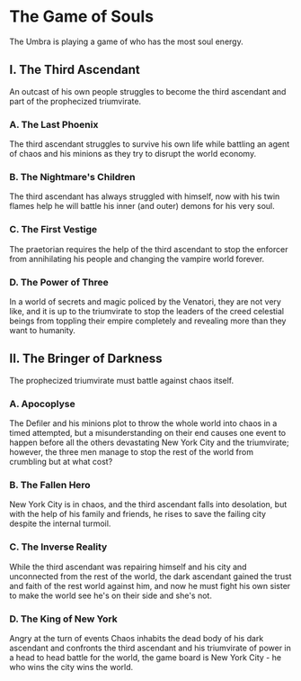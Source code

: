 # The Game of Souls

The Umbra is playing a game of who has the most soul energy.

## I. The Third Ascendant

An outcast of his own people struggles to become the third ascendant and part of the prophecized triumvirate.

### A. The Last Phoenix 

The third ascendant struggles to survive his own life while battling an agent of chaos and his minions as they try to disrupt the world economy.

### B. The Nightmare's Children

The third ascendant has always struggled with himself, now with his twin flames help he will battle his inner (and outer) demons for his very soul.

### C. The First Vestige

The praetorian requires the help of the third ascendant to stop the enforcer from annihilating his people and changing the vampire world forever.

### D. The Power of Three

In a world of secrets and magic policed by the Venatori, they are not very like, and it is up to the triumvirate to stop the leaders of the creed celestial beings from toppling their empire completely and revealing more than they want to humanity.

## II. The Bringer of Darkness

The prophecized triumvirate must battle against chaos itself.

### A. Apocoplyse

The Defiler and his minions plot to throw the whole world into chaos in a timed attempted, but a misunderstanding on their end causes one event to happen before all the others devastating New York City and the triumvirate; however, the three men manage to stop the rest of the world from crumbling but at what cost?

### B. The Fallen Hero

New York City is in chaos, and the third ascendant falls into desolation, but with the help of his family and friends, he rises to save the failing city despite the internal turmoil.

### C. The Inverse Reality

While the third ascendant was repairing himself and his city and unconnected from the rest of the world, the dark ascendant gained the trust and faith of the rest world against him, and now he must fight his own sister to make the world see he's on their side and she's not.

### D. The King of New York

Angry at the turn of events Chaos inhabits the dead body of his dark ascendant and confronts the third ascendant and his triumvirate of power in a head to head battle for the world, the game board is New York City - he who wins the city wins the world.

